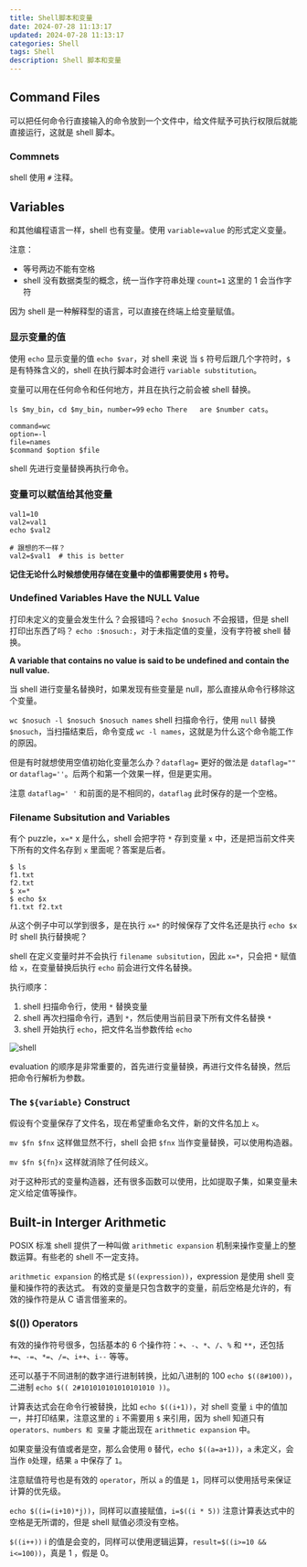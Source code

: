 ```yaml
---
title: Shell脚本和变量
date: 2024-07-28 11:13:17
updated: 2024-07-28 11:13:17
categories: Shell
tags: Shell
description: Shell 脚本和变量
---
```


## Command Files

可以把任何命令行直接输入的命令放到一个文件中，给文件赋予可执行权限后就能直接运行，这就是 shell 脚本。

### Commnets

shell 使用 `#` 注释。

## Variables

和其他编程语言一样，shell 也有变量。使用 `variable=value` 的形式定义变量。

注意：

- 等号两边不能有空格
- shell 没有数据类型的概念，统一当作字符串处理 `count=1` 这里的 1 会当作字符

因为 shell 是一种解释型的语言，可以直接在终端上给变量赋值。

### 显示变量的值

使用 `echo` 显示变量的值 `echo $var`，对 shell 来说 当 `$` 符号后跟几个字符时，`$` 是有特殊含义的，shell 在执行脚本时会进行 `variable substitution`。

变量可以用在任何命令和任何地方，并且在执行之前会被 shell 替换。

`ls $my_bin`，`cd $my_bin`，`number=99` `echo There   are $number cats`。

```shell
command=wc
option=-l
file=names
$command $option $file
```

shell 先进行变量替换再执行命令。

### 变量可以赋值给其他变量

```shell
val1=10
val2=val1
echo $val2

# 跟想的不一样？
val2=$val1  # this is better
```

**记住无论什么时候想使用存储在变量中的值都需要使用 `$` 符号。**

### Undefined Variables Have the NULL Value

打印未定义的变量会发生什么？会报错吗？`echo $nosuch` 不会报错，但是 shell 打印出东西了吗？ `echo :$nosuch:`，对于未指定值的变量，没有字符被 shell 替换。

**A variable that contains no value is said to be undefined and contain the null value.**

当 shell 进行变量名替换时，如果发现有些变量是 null，那么直接从命令行移除这个变量。

`wc $nosuch -l $nosuch $nosuch names` shell 扫描命令行，使用 `null` 替换 `$nosuch`，当扫描结束后，命令变成 `wc -l names`，这就是为什么这个命令能工作的原因。

但是有时就想使用空值初始化变量怎么办？`dataflag=` 更好的做法是 `dataflag=""` or `dataflag=''`。后两个和第一个效果一样，但是更实用。

注意 `dataflag=' '` 和前面的是不相同的，`dataflag` 此时保存的是一个空格。

### Filename Subsitution and Variables

有个 puzzle，`x=*` x 是什么，shell 会把字符 `*` 存到变量 `x` 中，还是把当前文件夹下所有的文件名存到 `x` 里面呢？答案是后者。

```shell
$ ls 
f1.txt
f2.txt
$ x=*
$ echo $x
f1.txt f2.txt
```

从这个例子中可以学到很多，是在执行 `x=*` 的时候保存了文件名还是执行 `echo $x` 时 shell 执行替换呢？

shell 在定义变量时并不会执行 `filename subsitution`，因此 `x=*`，只会把 `*` 赋值给 `x`，在变量替换后执行 `echo` 前会进行文件名替换。

执行顺序：

1. shell 扫描命令行，使用 `*` 替换变量
2. shell 再次扫描命令行，遇到 `*`，然后使用当前目录下所有文件名替换 `*`
3. shell 开始执行 `echo`，把文件名当参数传给 `echo`

![shell](shell.png)

evaluation 的顺序是非常重要的，首先进行变量替换，再进行文件名替换，然后把命令行解析为参数。

### The `${variable}` Construct

假设有个变量保存了文件名，现在希望重命名文件，新的文件名加上 `x`。

`mv $fn $fnx` 这样做显然不行，shell 会把 `$fnx` 当作变量替换，可以使用构造器。

`mv $fn ${fn}x` 这样就消除了任何歧义。

对于这种形式的变量构造器，还有很多函数可以使用，比如提取子集，如果变量未定义给定值等操作。

## Built-in Interger Arithmetic

POSIX 标准 shell 提供了一种叫做 `arithmetic expansion` 机制来操作变量上的整数运算。有些老的 shell 不一定支持。

`arithmetic expansion` 的格式是 `$((expression))`，expression 是使用 shell 变量和操作符的表达式。 有效的变量是只包含数字的变量，前后空格是允许的，有效的操作符是从 C 语言借鉴来的。

### $(()) Operators

有效的操作符号很多，包括基本的 6 个操作符：`+`、`-`、`*`、`/`、`%` 和 `**`，还包括 `+=`、`-=`、`*=`、`/=`、`i++`、`i--` 等等。

还可以基于不同进制的数字进行进制转换，比如八进制的 100 `echo $((8#100))`，二进制 `echo $(( 2#101010101010101010 ))`。

计算表达式会在命令行被替换，比如 `echo $((i+1))`，对 shell 变量 `i` 中的值加一，并打印结果，注意这里的 `i` 不需要用 `$` 来引用，因为 shell 知道只有 `operators、numbers 和 变量` 才能出现在 `arithmetic expansion` 中。

如果变量没有值或者是空，那么会使用 `0` 替代，`echo $((a=a+1))`，`a` 未定义，会当作 `0`处理，结果 `a` 中保存了 `1`。

注意赋值符号也是有效的 `operator`，所以 `a` 的值是 `1`，同样可以使用括号来保证计算的优先级。

`echo $((i=(i+10)*j))`，同样可以直接赋值，`i=$((i * 5))` 注意计算表达式中的空格是无所谓的，但是 shell 赋值必须没有空格。

`$((i++))` i 的值是会变的，同样可以使用逻辑运算，`result=$((i>=10 && i<=100))`，真是 1 ，假是 0。

